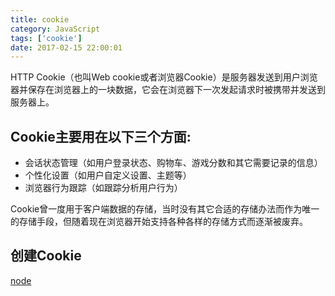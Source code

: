 ```yaml
---
title: cookie
category: JavaScript
tags: ['cookie']
date: 2017-02-15 22:00:01
---
```


HTTP Cookie（也叫Web cookie或者浏览器Cookie）是服务器发送到用户浏览器并保存在浏览器上的一块数据，它会在浏览器下一次发起请求时被携带并发送到服务器上。


## Cookie主要用在以下三个方面:

- 会话状态管理（如用户登录状态、购物车、游戏分数和其它需要记录的信息）
- 个性化设置（如用户自定义设置、主题等）
- 浏览器行为跟踪（如跟踪分析用户行为）

Cookie曾一度用于客户端数据的存储，当时没有其它合适的存储办法而作为唯一的存储手段，但随着现在浏览器开始支持各种各样的存储方式而逐渐被废弃。


## 创建Cookie
[node](https://nodejs.org/dist/latest-v8.x/docs/api/http.html#http_response_setheader_name_value)


